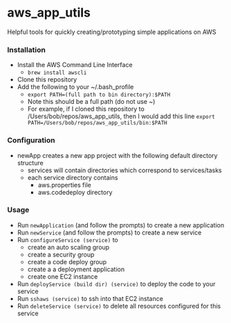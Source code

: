 # aws_app_utils
Helpful tools for quickly creating/prototyping simple applications on AWS

### Installation
* Install the AWS Command Line Interface
  * `brew install awscli`
* Clone this repository
* Add the following to your ~/.bash_profile
  * `export PATH=(full path to bin directory):$PATH`
  * Note this should be a full path (do not use ~)
  * For example, if I cloned this repository to /Users/bob/repos/aws_app_utils, then I would add this line `export PATH=/Users/bob/repos/aws_app_utils/bin:$PATH`

### Configuration
* newApp creates a new app project with the following default directory structure
  * services will contain directories which correspond to services/tasks
  * each service directory contains
    * aws.properties file
    * aws.codedeploy directory

### Usage

* Run `newApplication` (and follow the prompts) to create a new application
* Run `newService` (and follow the prompts) to create a new service
* Run `configureService (service)` to
  * create an auto scaling group
  * create a security group
  * create a code deploy group
  * create a a deployment application
  * create one EC2 instance
* Run `deployService (build dir) (service)` to deploy the code to your service
* Run `sshaws (service)` to ssh into that EC2 instance
* Run `deleteService (service)` to delete all resources configured for this service

